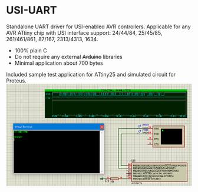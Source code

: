 # USI-UART
Standalone UART driver for USI-enabled AVR controllers.
Applicable for any AVR ATtiny chip with USI interface support: 24/44/84, 25/45/85, 261/461/861, 87/167, 2313/4313, 1634.

* 100% plain C
* Do not require any external ~~Arduino~~ libraries
* Minimal application about 700 bytes

Included sample test application for ATtiny25 and simulated circuit for Proteus.
![Proteus simulation screenshot](https://github.com/Quwy/USI-UART/blob/main/images/UART_proteus.png?raw=true)

